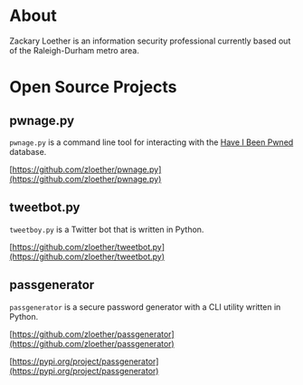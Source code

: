 # About
Zackary Loether is an information security professional currently based out of the Raleigh-Durham metro area.

# Open Source Projects
## pwnage.py
`pwnage.py` is a command line tool for interacting with the [Have I Been Pwned](https://haveibeenpwned.com/) database.

[https://github.com/zloether/pwnage.py](https://github.com/zloether/pwnage.py)

## tweetbot.py
`tweetboy.py` is a Twitter bot that is written in Python.

[https://github.com/zloether/tweetbot.py](https://github.com/zloether/tweetbot.py)

## passgenerator
`passgenerator` is a secure password generator with a CLI utility written in Python.

[https://github.com/zloether/passgenerator](https://github.com/zloether/passgenerator)

[https://pypi.org/project/passgenerator](https://pypi.org/project/passgenerator)